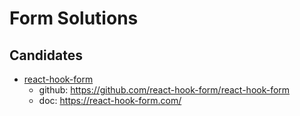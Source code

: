 # Form Solutions

## Candidates

- [react-hook-form](https://github.com/react-hook-form/react-hook-form)
  - github: https://github.com/react-hook-form/react-hook-form
  - doc: https://react-hook-form.com/

